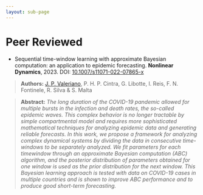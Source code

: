 ```yaml
---
layout: sub-page
---
```


# Peer Reviewed

- Sequential time-window learning with approximate Bayesian computation: an application to epidemic forecasting. **Nonlinear Dynamics**, 2023. DOI: [10.1007/s11071-022-07865-x](https://doi.org/10.1007/s11071-022-07865-x)

> **Authors:** [J. P. Valeriano](https://joaovaleriano.github.io/), P. H. P. Cintra, G. Libotte, I. Reis, F. N. Fontinele, R. Silva & S. Malta

> **Abstract:** _The long duration of the COVID-19 pandemic allowed for multiple bursts in the infection and death rates, the so-called epidemic waves. This complex behavior is no longer tractable by simple compartmental model and requires more sophisticated mathematical techniques for analyzing epidemic data and generating reliable forecasts. In this work, we propose a framework for analyzing complex dynamical systems by dividing the data in consecutive time-windows to be separately analyzed. We fit parameters for each timewindow through an approximate Bayesian computation (ABC) algorithm, and the posterior distribution of parameters obtained for one window is used as the prior distribution for the next window. This Bayesian learning approach is tested with data on COVID-19 cases in multiple countries and is shown to improve ABC performance and to produce good short-term forecasting._